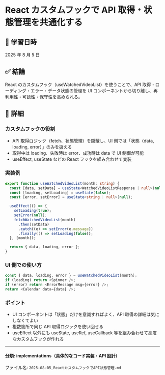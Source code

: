 # React カスタムフックで API 取得・状態管理を共通化する

## 📅 学習日時

2025 年 8 月 5 日

## ✅ 結論

React のカスタムフック（useWatchedVideoList）を使うことで、API 取得・ローディング・エラー・データ状態の管理を UI コンポーネントから切り離し、再利用性・可読性・保守性を高められる。

## 🧠 詳細

### カスタムフックの役割

- API 取得ロジック（fetch、状態管理）を隠蔽し、UI 側では「状態（data, loading, error）」のみを扱える
- 取得中は loading、失敗時は error、成功時は data で UI 制御が可能
- useEffect, useState などの React フックを組み合わせて実装

### 実装例

```typescript
export function useWatchedVideoList(month: string) {
  const [data, setData] = useState<WatchedVideoListResponse | null>(null);
  const [loading, setLoading] = useState(false);
  const [error, setError] = useState<string | null>(null);

  useEffect(() => {
    setLoading(true);
    setError(null);
    fetchWatchedVideoList(month)
      .then(setData)
      .catch((e) => setError(e.message))
      .finally(() => setLoading(false));
  }, [month]);

  return { data, loading, error };
}
```

### UI 側での使い方

```typescript
const { data, loading, error } = useWatchedVideoList(month);
if (loading) return <Spinner />;
if (error) return <ErrorMessage msg={error} />;
return <Calendar data={data} />;
```

### ポイント

- UI コンポーネントは「状態」だけを意識すればよく、API 取得の詳細は気にしなくてよい
- 複数箇所で同じ API 取得ロジックを使い回せる
- useEffect 以外にも useState, useRef, useCallback 等を組み合わせて高度なカスタムフックが作れる

---

#### 分類: implementations（具体的なコード実装・API 設計）

ファイル名: `2025-08-05_ReactカスタムフックでAPI状態管理.md`

